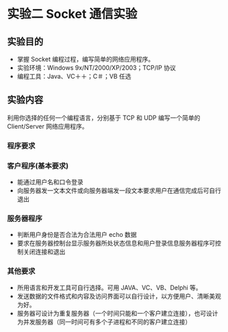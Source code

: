 # 实验二 Socket 通信实验

## 实验目的

- 掌握 Socket 编程过程，编写简单的网络应用程序。
- 实验环境：Windows 9x/NT/2000/XP/2003；TCP/IP 协议
- 编程工具：Java、VC＋＋；C＃；VB 任选

## 实验内容

利用你选择的任何一个编程语言，分别基于 TCP 和 UDP 编写一个简单的 Client/Server 网络应用程序。

### 程序要求

### 客户程序(基本要求)
- 能通过用户名和口令登录 
- 向服务器发一文本文件或向服务器端发一段文本要求用户在通信完成后可自行退出

### 服务器程序
- 判断用户身份是否合法为合法用户 echo 数据 
- 要求在服务器控制台显示服务器所处状态信息和用户登录信息服务器程序可控制关闭连接和退出

### 其他要求

- 所用语言和开发工具可自行选择。可用 JAVA、VC、VB、Delphi 等。
- 发送数据的文件格式和内容及访问界面可以自行设计，以方便用户、清晰美观为好。
- 服务器可设计为重复服务器（一个时间只能和一个客户建立连接），也可设计为并发服务器（同一时间可有多个子进程和不同的客户建立连接）
